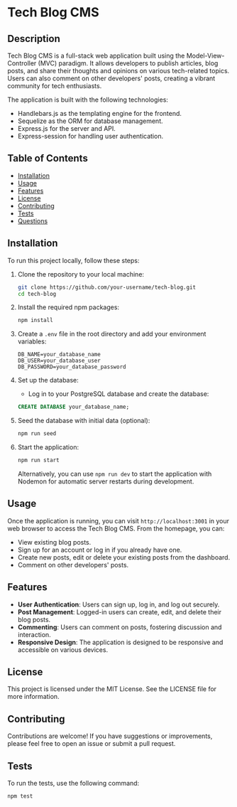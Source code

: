 # Tech Blog CMS

## Description

Tech Blog CMS is a full-stack web application built using the Model-View-Controller (MVC) paradigm. It allows developers to publish articles, blog posts, and share their thoughts and opinions on various tech-related topics. Users can also comment on other developers' posts, creating a vibrant community for tech enthusiasts.

The application is built with the following technologies:
- Handlebars.js as the templating engine for the frontend.
- Sequelize as the ORM for database management.
- Express.js for the server and API.
- Express-session for handling user authentication.

## Table of Contents

- [Installation](#installation)
- [Usage](#usage)
- [Features](#features)
- [License](#license)
- [Contributing](#contributing)
- [Tests](#tests)
- [Questions](#questions)

## Installation

To run this project locally, follow these steps:

1. Clone the repository to your local machine:

    ```bash
    git clone https://github.com/your-username/tech-blog.git
    cd tech-blog
    ```

2. Install the required npm packages:

    ```bash
    npm install
    ```

3. Create a `.env` file in the root directory and add your environment variables:

    ```plaintext
    DB_NAME=your_database_name
    DB_USER=your_database_user
    DB_PASSWORD=your_database_password
    ```

4. Set up the database:

    - Log in to your PostgreSQL database and create the database:

    ```sql
    CREATE DATABASE your_database_name;
    ```

5. Seed the database with initial data (optional):

    ```bash
    npm run seed
    ```

6. Start the application:

    ```bash
    npm run start
    ```

   Alternatively, you can use `npm run dev` to start the application with Nodemon for automatic server restarts during development.

## Usage

Once the application is running, you can visit `http://localhost:3001` in your web browser to access the Tech Blog CMS. From the homepage, you can:

- View existing blog posts.
- Sign up for an account or log in if you already have one.
- Create new posts, edit or delete your existing posts from the dashboard.
- Comment on other developers' posts.

## Features

- **User Authentication**: Users can sign up, log in, and log out securely.
- **Post Management**: Logged-in users can create, edit, and delete their blog posts.
- **Commenting**: Users can comment on posts, fostering discussion and interaction.
- **Responsive Design**: The application is designed to be responsive and accessible on various devices.

## License

This project is licensed under the MIT License. See the LICENSE file for more information.

## Contributing

Contributions are welcome! If you have suggestions or improvements, please feel free to open an issue or submit a pull request.

## Tests

To run the tests, use the following command:

```bash
npm test
